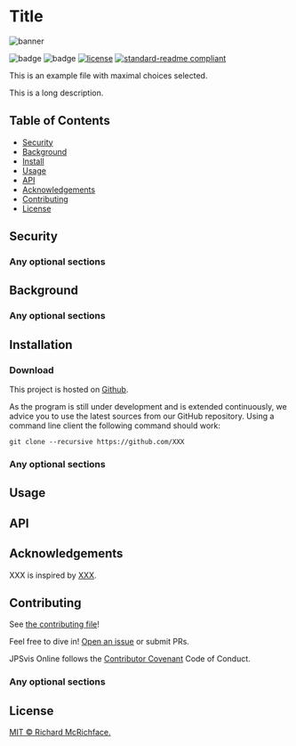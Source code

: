 # Title

![banner]()

![badge]()
![badge]()
[![license](https://img.shields.io/github/license/:user/:repo.svg)](LICENSE)
[![standard-readme compliant](https://img.shields.io/badge/readme%20style-standard-brightgreen.svg?style=flat-square)](https://github.com/RichardLitt/standard-readme)

This is an example file with maximal choices selected.

This is a long description.

## Table of Contents

- [Security](#security)
- [Background](#background)
- [Install](#install)
- [Usage](#usage)
- [API](#api)
- [Acknowledgements](#acknowledgements)
- [Contributing](#contributing)
- [License](#license)

## Security

### Any optional sections

## Background

### Any optional sections

## Installation

### Download

This project is hosted on [Github](https://github.com/XXX).
  
As the program is still under development and is extended continuously, we advice you to use the latest sources from our GitHub repository. Using a command line client the following command should work:
    
    git clone --recursive https://github.com/XXX

### Any optional sections

## Usage


## API


## Acknowledgements
XXX is inspired by [XXX](https://github.com/XXX).

## Contributing

See [the contributing file](CONTRIBUTING.md)!

Feel free to dive in! [Open an issue](https://github.com/XXX/issues/new) or submit PRs.

JPSvis Online follows the [Contributor Covenant](http://contributor-covenant.org/version/1/3/0/) Code of Conduct.

### Any optional sections

## License

[MIT © Richard McRichface.](../LICENSE)
